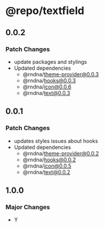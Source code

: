 # @repo/textfield

## 0.0.2

### Patch Changes

- update packages and stylings
- Updated dependencies
  - @rndna/theme-provider@0.0.3
  - @rndna/hooks@0.0.3
  - @rndna/icon@0.0.6
  - @rndna/text@0.0.3

## 0.0.1

### Patch Changes

- updates styles issues about hooks
- Updated dependencies
  - @rndna/theme-provider@0.0.2
  - @rndna/hooks@0.0.2
  - @rndna/icon@0.0.5
  - @rndna/text@0.0.2

## 1.0.0

### Major Changes

- Y
